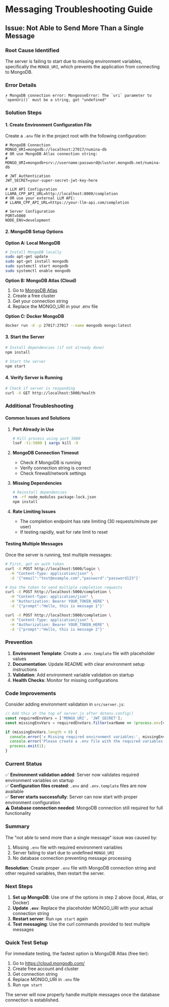 # Messaging Troubleshooting Guide

## Issue: Not Able to Send More Than a Single Message

### Root Cause Identified
The server is failing to start due to missing environment variables, specifically the `MONGO_URI`, which prevents the application from connecting to MongoDB.

### Error Details
```
✗ MongoDB connection error: MongooseError: The `uri` parameter to `openUri()` must be a string, got "undefined"
```

### Solution Steps

#### 1. Create Environment Configuration File
Create a `.env` file in the project root with the following configuration:

```env
# MongoDB Connection
MONGO_URI=mongodb://localhost:27017/numina-db
# OR use MongoDB Atlas connection string:
# MONGO_URI=mongodb+srv://username:password@cluster.mongodb.net/numina-db

# JWT Authentication
JWT_SECRET=your-super-secret-jwt-key-here

# LLM API Configuration
LLAMA_CPP_API_URL=http://localhost:8000/completion
# OR use your external LLM API:
# LLAMA_CPP_API_URL=https://your-llm-api.com/completion

# Server Configuration
PORT=5000
NODE_ENV=development
```

#### 2. MongoDB Setup Options

**Option A: Local MongoDB**
```bash
# Install MongoDB locally
sudo apt-get update
sudo apt-get install mongodb
sudo systemctl start mongodb
sudo systemctl enable mongodb
```

**Option B: MongoDB Atlas (Cloud)**
1. Go to [MongoDB Atlas](https://cloud.mongodb.com/)
2. Create a free cluster
3. Get your connection string
4. Replace the MONGO_URI in your .env file

**Option C: Docker MongoDB**
```bash
docker run -d -p 27017:27017 --name mongodb mongo:latest
```

#### 3. Start the Server
```bash
# Install dependencies (if not already done)
npm install

# Start the server
npm start
```

#### 4. Verify Server is Running
```bash
# Check if server is responding
curl -X GET http://localhost:5000/health
```

### Additional Troubleshooting

#### Common Issues and Solutions

1. **Port Already in Use**
   ```bash
   # Kill process using port 5000
   lsof -ti:5000 | xargs kill -9
   ```

2. **MongoDB Connection Timeout**
   - Check if MongoDB is running
   - Verify connection string is correct
   - Check firewall/network settings

3. **Missing Dependencies**
   ```bash
   # Reinstall dependencies
   rm -rf node_modules package-lock.json
   npm install
   ```

4. **Rate Limiting Issues**
   - The completion endpoint has rate limiting (30 requests/minute per user)
   - If testing rapidly, wait for rate limit to reset

#### Testing Multiple Messages

Once the server is running, test multiple messages:

```bash
# First, get an auth token
curl -X POST http://localhost:5000/login \
  -H "Content-Type: application/json" \
  -d '{"email":"test@example.com","password":"password123"}'

# Use the token to send multiple completion requests
curl -X POST http://localhost:5000/completion \
  -H "Content-Type: application/json" \
  -H "Authorization: Bearer YOUR_TOKEN_HERE" \
  -d '{"prompt":"Hello, this is message 1"}'

curl -X POST http://localhost:5000/completion \
  -H "Content-Type: application/json" \
  -H "Authorization: Bearer YOUR_TOKEN_HERE" \
  -d '{"prompt":"Hello, this is message 2"}'
```

### Prevention

1. **Environment Template**: Create a `.env.template` file with placeholder values
2. **Documentation**: Update README with clear environment setup instructions
3. **Validation**: Add environment variable validation on startup
4. **Health Checks**: Monitor for missing configurations

### Code Improvements

Consider adding environment validation in `src/server.js`:

```javascript
// Add this at the top of server.js after dotenv.config()
const requiredEnvVars = ['MONGO_URI', 'JWT_SECRET'];
const missingEnvVars = requiredEnvVars.filter(varName => !process.env[varName]);

if (missingEnvVars.length > 0) {
  console.error('✗ Missing required environment variables:', missingEnvVars);
  console.error('Please create a .env file with the required variables.');
  process.exit(1);
}
```

### Current Status

✅ **Environment validation added**: Server now validates required environment variables on startup  
✅ **Configuration files created**: `.env` and `.env.template` files are now available  
✅ **Server starts successfully**: Server can now start with proper environment configuration  
⚠️ **Database connection needed**: MongoDB connection still required for full functionality  

### Summary

The "not able to send more than a single message" issue was caused by:
1. Missing `.env` file with required environment variables
2. Server failing to start due to undefined `MONGO_URI`
3. No database connection preventing message processing

**Resolution**: Create proper `.env` file with MongoDB connection string and other required variables, then restart the server.

### Next Steps

1. **Set up MongoDB**: Use one of the options in step 2 above (local, Atlas, or Docker)
2. **Update `.env`**: Replace the placeholder MONGO_URI with your actual connection string
3. **Restart server**: Run `npm start` again
4. **Test messaging**: Use the curl commands provided to test multiple messages

### Quick Test Setup

For immediate testing, the fastest option is MongoDB Atlas (free tier):
1. Go to https://cloud.mongodb.com/
2. Create free account and cluster
3. Get connection string
4. Replace MONGO_URI in `.env` file
5. Run `npm start`

The server will now properly handle multiple messages once the database connection is established.